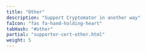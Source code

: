 ```yaml
---
title: "Other"
description: "Support Cryptomator in another way"
faIcon: "fas fa-hand-holding-heart"
tabHash: "#other"
partial: "supporter-cert-other.html"
weight: 5
---
```

